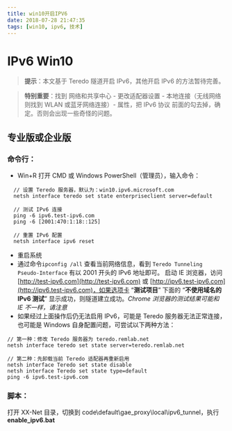 ```yaml
---
title: win10开启IPV6
date: 2018-07-28 21:47:35
tags: [win10, ipv6, 技术]
---
```


# IPv6 Win10

> **提示**：本文基于 Teredo 隧道开启 IPv6，其他开启 IPv6 的方法暂待完善。

> **特别重要**：找到 网络和共享中心 - 更改适配器设置 - 本地连接（无线网络则找到 WLAN 或蓝牙网络连接）- 属性，把 IPv6 协议 前面的勾去掉，确定。否则会出现一些奇怪的问题。

<!--more-->

## 专业版或企业版

### 命令行：

- Win+R 打开 CMD 或 Windows PowerShell（管理员），输入命令：

```
  // 设置 Teredo 服务器，默认为：win10.ipv6.microsoft.com
  netsh interface teredo set state enterpriseclient server=default

  // 测试 IPv6 连接
  ping -6 ipv6.test-ipv6.com
  ping -6 [2001:470:1:18::125]

  // 重置 IPv6 配置
  netsh interface ipv6 reset
```

- 重启系统
- 通过命令`ipconfig /all` 查看当前网络信息，看到 `Teredo Tunneling Pseudo-Interface` 有以 2001 开头的 IPv6 地址即可。 启动 IE 浏览器，访问 [http://test-ipv6.com](http://test-ipv6.com) 或 [http://ipv6.test-ipv6.com](http://ipv6.test-ipv6.com)，如果选项卡 “**测试项目**” 下面的 “**不使用域名的 IPv6 测试**” 显示成功，则隧道建立成功。_Chrome 浏览器的测试结果可能和 IE 不一样，请注意_
- 如果经过上面操作后仍无法启用 IPv6，可能是 Teredo 服务器无法正常连接，也可能是 Windows 自身配置问题，可尝试以下两种方法：

```
// 第一种：修改 Teredo 服务器为 teredo.remlab.net
netsh interface teredo set state server=teredo.remlab.net

// 第二种：先卸载当前 Teredo 适配器再重新启用
netsh interface Teredo set state disable
netsh interface Teredo set state type=default
ping -6 ipv6.test-ipv6.com
```

### 脚本：

打开 XX-Net 目录，切换到 code\default\gae_proxy\local\ipv6_tunnel，执行 **enable_ipv6.bat**
